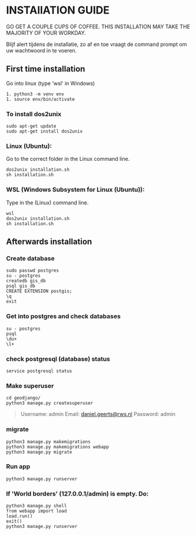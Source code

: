 # INSTAllATION GUIDE
GO GET A COUPLE CUPS OF COFFEE. THIS INSTALLATION MAY TAKE THE MAJORITY OF YOUR WORKDAY.

Blijf alert tijdens de installatie, zo af en toe vraagt de command prompt om uw wachtwoord in te voeren.

## First time installation

Go into linux (type 'wsl' in Windows)

	1. python3 -m venv env
	1. source env/bin/activate

### To install dos2unix
	sudo apt-get update
	sudo apt-get install dos2unix

### Linux (Ubuntu):
Go to the correct folder in the Linux command line.

	dos2unix installation.sh
	sh installation.sh

### WSL (Windows Subsystem for Linux (Ubuntu)):
Type in the (Linux) command line.

	wsl
	dos2unix installation.sh
	sh installation.sh

## Afterwards installation
### Create database
	sudo passwd postgres
	su - postgres
	createdb gis_db
	psql gis_db
	CREATE EXTENSION postgis;
	\q
	exit

### Get into postgres and check databases
	su - postgres
	psql
	\du+
	\l+

### check postgresql (database) status
	service postgresql status

### Make superuser
	cd geodjango/
	python3 manage.py createsuperuser

> Username: admin
> Email: daniel.geerts@rws.nl
> Password: admin

### migrate
	python3 manage.py makemigrations
	python3 manage.py makemigrations webapp
	python3 manage.py migrate

### Run app
	python3 manage.py runserver

### If 'World borders' (127.0.0.1/admin) is empty. Do:
	python3 manage.py shell
	from webapp import load
	load.run()
	exit()
	python3 manage.py runserver